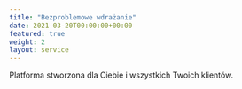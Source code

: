 ```yaml
---
title: "Bezproblemowe wdrażanie"
date: 2021-03-20T00:00:00+00:00
featured: true
weight: 2
layout: service
---
```


Platforma stworzona dla Ciebie i wszystkich Twoich klientów.
